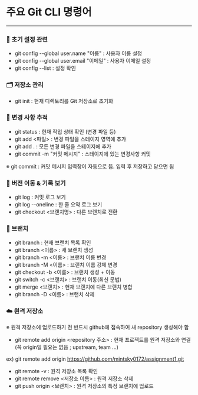 # 주요 Git CLI 명령어

---

### 🔧 초기 설정 관련

- git config --global user.name "이름" : 사용자 이름 설정
- git config --global user.email "이메일" : 사용자 이메일 설정
- git config --list : 설정 확인

### 🗂️ 저장소 관리

- git init : 현재 디렉토리를 Git 저장소로 초기화

### 📝 변경 사항 추적

- git status : 현재 작업 상태 확인 (변경 파일 등)
- git add <파일> : 변경 파일을 스테이지 영역에 추가
- git add . : 모든 변경 파일을 스테이지에 추가
- git commit -m "커밋 메시지" : 스테이지에 있는 변경사항 커밋

※ git commit : 커밋 메시지 입력창이 자동으로 뜸. 입력 후 저장하고 닫으면 됨

### 🔄 버전 이동 & 기록 보기

- git log : 커밋 로그 보기
- git log --oneline : 한 줄 요약 로그 보기
- git checkout <브랜치명> : 다른 브랜치로 전환

### 🌿 브랜치

- git branch : 현재 브랜치 목록 확인
- git branch <이름> : 새 브랜치 생성
- git branch -m <이름> : 브랜치 이름 변경
- git branch -M <이름> : 브랜치 이름 강제 변경
- git checkout -b <이름> : 브랜치 생성 + 이동
- git switch -c <브랜치> : 브랜치 이동(최신 문법)
- git merge <브랜치> : 현재 브랜치에 다른 브랜치 병합
- git branch -D <이름> : 브랜치 삭제

### ☁️ 원격 저장소
※ 원격 저장소에 업로드하기 전 반드시 github에 접속하여 새 repository 생성해야 함
- git remote add origin <repository 주소> : 현재 프로젝트를 원격 저장소와 연결 (꼭 origin일 필요는 없음 ; upstream, team ...)
  
ex) git remote add origin https://github.com/mintsky0172/assignment1.git
- git remote -v : 원격 저장소 목록 확인
- git remote remove <저장소 이름> : 원격 저장소 삭제
- git push origin <브랜치> : 원격 저장소의 특정 브랜치에 업로드


